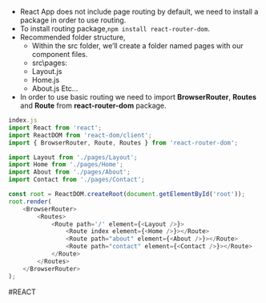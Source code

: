 - React App does not include page routing by default, we need to install a package in order to use routing.
- To install routing package,`npm install react-router-dom`.
- Recommended folder structure,
	- Within the src folder, we’ll create a folder named pages with our component files.
	- src\pages\:
	- Layout.js
	- Home.js
	- About.js  Etc…
- In order to use basic routing we need to import **BrowserRouter**, **Routes** and **Route** from **react-router-dom** package.
```js
index.js
import React from 'react';
import ReactDOM from 'react-dom/client';
import { BrowserRouter, Route, Routes } from 'react-router-dom';

import Layout from './pages/Layout';
import Home from './pages/Home';
import About from './pages/About';
import Contact from './pages/Contact';

const root = ReactDOM.createRoot(document.getElementById('root'));
root.render(
    <BrowserRouter>
        <Routes>
            <Route path='/' element={<Layout />}>
                <Route index element={<Home />}></Route>
                <Route path="about" element={<About />}></Route>
                <Route path="contact" element={<Contact />}></Route>
            </Route>
        </Routes>
    </BrowserRouter>
);
```


#REACT 